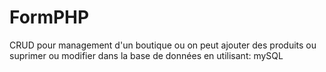 # FormPHP
CRUD pour management d'un boutique ou on peut ajouter des produits ou suprimer ou modifier dans la base de données en utilisant: mySQL
